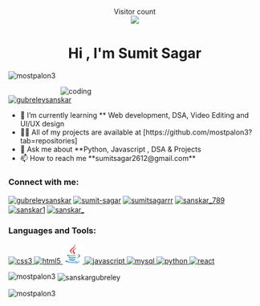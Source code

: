 <p align="center">
  Visitor count<br />
  <img src="https://profile-counter.glitch.me/mostpalon3/count.svg" />
</p>
<h1 align="center">Hi , I'm Sumit Sagar</h1>
<p align="left">
  <img
    src="https://komarev.com/ghpvc/?username=mostpalon3&label=Profile%20views&color=0 e75b6&style=flat"
    alt="mostpalon3"
  />
</p>
<img align="right" alt="coding" width ="400" src="https://user-images.githubusercontent.com/46869388/89207039-b899e600-d5d7-11ea-90d0-c894383d35b4.gif">
<p align="left">
  <a href="https://twitter.com/gubreleysanskar" target="blank"
    ><img
      src="https://img.shields.io/twitter/follow/gubreleysanskar?logo=twitter&style=for-the-badge"
      alt="gubreleysanskar"
  /></a>
</p>
<ul>
  <li>🌱 I’m currently learning ** Web development, DSA, Video Editing and UI/UX design</li>
  <li>👨‍💻 All of my projects are available at
    [https://github.com/mostpalon3?tab=repositories]</li>
  <li>💬 Ask me about **Python,
    Javascript , DSA & Projects</li>
  <li>📫 How to reach me **sumitsagar2612@gmail.com**</li>
</ul>
<h3 align="left">Connect with me:</h3>
<p align="left">
  <a href="https://twitter.com/gubreleysanskar" target="blank"
    ><img
      align="center"
      src="https://raw.githubusercontent.com/rahuldkjain/github-profile-readme-generator/master/src/i mages/icons/Social/twitter.svg"
      alt="gubreleysanskar"
      height="30"
      width="40"
  /></a>
  <a href="www.linkedin.com/in/sumit-sagar-8a8b39286" target="blank"
    ><img
      align="center"
      src="https://raw.githubusercontent.com/rahuldkjain/github-profile-readme-generator/master/src/i mages/icons/Social/linked-in-alt.svg"
      alt="sumit-sagar"
      height="30"
      width="40"
  /></a>
  <a href="https://www.instagram.com/sumitsagarrr/" target="_blank"
    ><img
      align="center"
      src="https://raw.githubusercontent.com/rahuldkjain/github-profile-readme-generator/master/src/i mages/icons/Social/instagram.svg"
      alt="sumitsagarrr"
      height="30"
      width="40"
  /></a>
  <a href="https://www.codechef.com/users/sanskar_789" target="blank"
    ><img
      align="center"
      src="https://pbs.twimg.com/profile_images/1477930785537605633/ROTVNVz7_400x400.jpg"
      alt="sanskar_789"
      height="30"
      width="40"
  /></a>
  <a href="https://www.hackerrank.com/sanskar1" target="blank"
    ><img
      align="center"
      src="https://raw.githubusercontent.com/rahuldkjain/github-profile-readme-generator/master/src/i mages/icons/Social/hackerrank.svg"
      alt="sanskar1"
      height="30"
      width="40"
  /></a>
  <a href="https://www.leetcode.com/sanskar_" target="blank"
    ><img
      align="center"
      src="https://raw.githubusercontent.com/rahuldkjain/github-profile-readme-generator/master/src/i mages/icons/Social/leet-code.svg"
      alt="sanskar_"
      height="30"
      width="40"
  /></a>
</p>
<h3 align="left">Languages and Tools:</h3>
<p align="left">
  <a href="https://www.w3schools.com/css/" target="_blank" rel="noreferrer">
    <img
      src="https://raw.githubusercontent.com/devicons/devicon/master/icons/css3/css3-original-word mark.svg"
      alt="css3"
      width="40"
      height="40"
    />
  </a>
  <a href="https://www.w3.org/html/" target="_blank" rel="noreferrer">
    <img
      src="https://raw.githubusercontent.com/devicons/devicon/master/icons/html5/html5-original-wor dmark.svg"
      alt="html5"
      width="40"
      height="40"
    />
  </a>
  <a href="https://www.java.com" target="_blank" rel="noreferrer">
    <img
      src="https://raw.githubusercontent.com/devicons/devicon/master/icons/java/java-original.svg"
      alt="java"
      width="40"
      height="40"
    />
  </a>
  <a
    href="https://developer.mozilla.org/en-US/docs/Web/JavaScript"
    target="_blank"
    rel="noreferrer"
  >
    <img
      src="https://raw.githubusercontent.com/devicons/devicon/master/icons/javascript/javascript-origi nal.svg"
      alt="javascript"
      width="40"
      height="40"
    />
  </a>
  <a href="https://www.mysql.com/" target="_blank" rel="noreferrer">
    <img
      src="https://raw.githubusercontent.com/devicons/devicon/master/icons/mysql/mysql-original-wor dmark.svg"
      alt="mysql"
      width="40"
      height="40"
    />
  </a>
  <a href="https://www.python.org" target="_blank" rel="noreferrer">
    <img
      src="https://raw.githubusercontent.com/devicons/devicon/master/icons/python/python-original.sv g"
      alt="python"
      width="40"
      height="40"
    />
  </a>
  <a href="https://reactjs.org/" target="_blank" rel="noreferrer">
    <img
      src="https://raw.githubusercontent.com/devicons/devicon/master/icons/react/react-original-word mark.svg"
      alt="react"
      width="40"
      height="40"
    />
  </a>
</p>
<p>
  <img
    align="left"
    src="https://github-readme-stats.vercel.app/api/top-langs?username=mostpalon3&show_ic ons=true&locale=en&layout=compact"
    alt="mostpalon3"
  />
</p>
<p>&nbsp;<img align="center" src="https://github-readme-stats.vercel.app/api?username=sanskargubreley&show_icons=true&locale=en" alt="sanskargubreley" /></p>

<p>
  <img
    align="center"
    src="https://github-readme-streak-stats.herokuapp.com/?user=mostpalon3&"
    alt="mostpalon3"
  />
</p>

<!---
    mostpalon3/mostpalon3 is a ✨ special ✨ repository because its `README.md` (this file) appears on your GitHub profile.
    You can click the Preview link to take a look at your changes.
    --->
